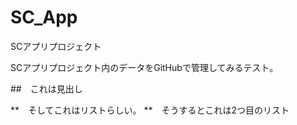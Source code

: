 # SC_App
SCアプリプロジェクト

SCアプリプロジェクト内のデータをGitHubで管理してみるテスト。

##　これは見出し

**　そしてこれはリストらしい。
**　そうするとこれは2つ目のリスト
